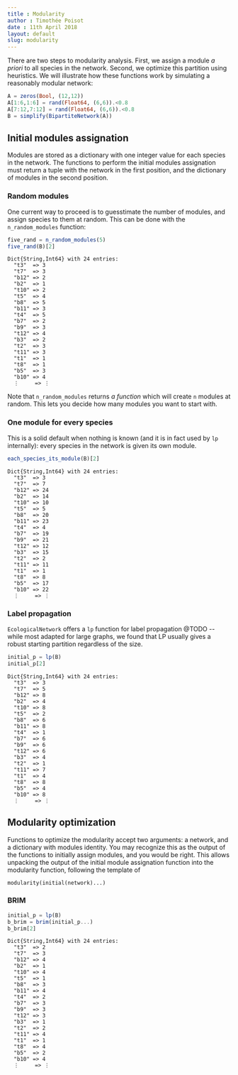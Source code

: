 ```yaml
---
title : Modularity
author : Timothée Poisot
date : 11th April 2018
layout: default
slug: modularity
---
```





There are two steps to modularity analysis. First, we assign a module *a priori*
to all species in the network. Second, we optimize this partition using
heuristics. We will illustrate how these functions work by simulating a reasonably modular network:

````julia
A = zeros(Bool, (12,12))
A[1:6,1:6] = rand(Float64, (6,6)).<0.8
A[7:12,7:12] = rand(Float64, (6,6)).<0.8
B = simplify(BipartiteNetwork(A))
````





## Initial modules assignation

Modules are stored as a dictionary with one integer value for each species in
the network. The functions to perform the initial modules assignation must
return a tuple with the network in the first position, and the dictionary of
modules in the second position.

### Random modules

One current way to proceed is to guesstimate the number of modules, and assign
species to them at random. This can be done with the `n_random_modules`
function:

````julia
five_rand = n_random_modules(5)
five_rand(B)[2]
````


````
Dict{String,Int64} with 24 entries:
  "t3"  => 3
  "t7"  => 3
  "b12" => 2
  "b2"  => 1
  "t10" => 2
  "t5"  => 4
  "b8"  => 5
  "b11" => 3
  "t4"  => 5
  "b7"  => 2
  "b9"  => 3
  "t12" => 4
  "b3"  => 2
  "t2"  => 3
  "t11" => 3
  "t1"  => 1
  "t8"  => 1
  "b5"  => 3
  "b10" => 4
  ⋮     => ⋮
````





Note that `n_random_modules` returns *a function* which will create `n` modules
at random. This lets you decide how many modules you want to start with.

### One module for every species

This is a solid default when nothing is known (and it is in fact used by `lp`
internally): every species in the network is given its own module.

````julia
each_species_its_module(B)[2]
````


````
Dict{String,Int64} with 24 entries:
  "t3"  => 3
  "t7"  => 7
  "b12" => 24
  "b2"  => 14
  "t10" => 10
  "t5"  => 5
  "b8"  => 20
  "b11" => 23
  "t4"  => 4
  "b7"  => 19
  "b9"  => 21
  "t12" => 12
  "b3"  => 15
  "t2"  => 2
  "t11" => 11
  "t1"  => 1
  "t8"  => 8
  "b5"  => 17
  "b10" => 22
  ⋮     => ⋮
````





### Label propagation

`EcologicalNetwork` offers a `lp` function for label propagation @TODO -- while
most adapted for large graphs, we found that LP usually gives a robust starting
partition regardless of the size.

````julia
initial_p = lp(B)
initial_p[2]
````


````
Dict{String,Int64} with 24 entries:
  "t3"  => 3
  "t7"  => 5
  "b12" => 8
  "b2"  => 4
  "t10" => 8
  "t5"  => 2
  "b8"  => 6
  "b11" => 8
  "t4"  => 1
  "b7"  => 6
  "b9"  => 6
  "t12" => 6
  "b3"  => 4
  "t2"  => 1
  "t11" => 7
  "t1"  => 4
  "t8"  => 8
  "b5"  => 4
  "b10" => 8
  ⋮     => ⋮
````





## Modularity optimization

Functions to optimize the modularity accept two arguments: a network, and a
dictionary with modules identity. You may recognize this as the output of the
functions to initially assign modules, and you would be right. This allows
unpacking the output of the initial module assignation function into the
modularity function, following the template of

```
modularity(initial(network)...)
```

### BRIM

````julia
initial_p = lp(B)
b_brim = brim(initial_p...)
b_brim[2]
````


````
Dict{String,Int64} with 24 entries:
  "t3"  => 2
  "t7"  => 3
  "b12" => 4
  "b2"  => 1
  "t10" => 4
  "t5"  => 1
  "b8"  => 3
  "b11" => 4
  "t4"  => 2
  "b7"  => 3
  "b9"  => 3
  "t12" => 3
  "b3"  => 1
  "t2"  => 2
  "t11" => 4
  "t1"  => 1
  "t8"  => 4
  "b5"  => 2
  "b10" => 4
  ⋮     => ⋮
````


